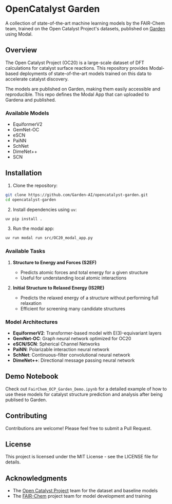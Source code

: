 # OpenCatalyst Garden

A collection of state-of-the-art machine learning models by the FAIR-Chem team, trained on the Open Catalyst Project's datasets, published on [Garden](https://thegardens.ai) using Modal.

## Overview

The Open Catalyst Project (OC20) is a large-scale dataset of DFT calculations for catalyst surface reactions. This repository provides Modal-based deployments of state-of-the-art models trained on this data to accelerate catalyst discovery.

The models are published on Garden, making them easily accessible and reproducible. This repo defines the Modal App that can uploaded to Gardena and published.

### Available Models

- EquiformerV2
- GemNet-OC
- eSCN
- PaiNN
- SchNet
- DimeNet++
- SCN

## Installation

1. Clone the repository:
```bash
git clone https://github.com/Garden-AI/opencatalyst-garden.git
cd opencatalyst-garden
```

2. Install dependencies using `uv`:
```bash
uv pip install .
```

3. Run the modal app:
```bash
uv run modal run src/OC20_modal_app.py
```

### Available Tasks

1. **Structure to Energy and Forces (S2EF)**
   - Predicts atomic forces and total energy for a given structure
   - Useful for understanding local atomic interactions

2. **Initial Structure to Relaxed Energy (IS2RE)**
   - Predicts the relaxed energy of a structure without performing full relaxation
   - Efficient for screening many candidate structures

### Model Architectures

- **EquiformerV2**: Transformer-based model with E(3)-equivariant layers
- **GemNet-OC**: Graph neural network optimized for OC20
- **eSCN/SCN**: Spherical Channel Networks
- **PaiNN**: Polarizable interaction neural network
- **SchNet**: Continuous-filter convolutional neural network
- **DimeNet++**: Directional message passing neural network

## Demo Notebook

Check out `FairChem_OCP_Garden_Demo.ipynb` for a detailed example of how to use these models for catalyst structure prediction and analysis after being publised to Garden.

## Contributing

Contributions are welcome! Please feel free to submit a Pull Request.

## License

This project is licensed under the MIT License - see the LICENSE file for details.

## Acknowledgments

- The [Open Catalyst Project](https://opencatalystproject.org) team for the dataset and baseline models
- The [FAIR-Chem](https://fair-chem.github.io/) project team for model development and training